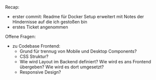 Recap:
- erster commit: Readme für Docker Setup erweitert mit Notes der Hindernisse auf die ich gestoßen bin
- erstes Ticket angenommen

Offene Fragen:
- zu Codebase Frontend:
	- Grund für trennug von Mobile und Desktop Components?
	- CSS Struktur?
	- Wie wird Layout im Backend definiert? Wie wird es ans Frontend übergeben? Wie wird es dort umgesetzt?
	- Responsive Design?